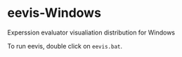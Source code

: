 # eevis-Windows
Experssion evaluator visualiation distribution for Windows

To run eevis, double click on `eevis.bat`.

